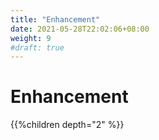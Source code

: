 ```yaml
---
title: "Enhancement"
date: 2021-05-28T22:02:06+08:00
weight: 9
#draft: true
---
```


# Enhancement

{{%children  depth="2" %}}